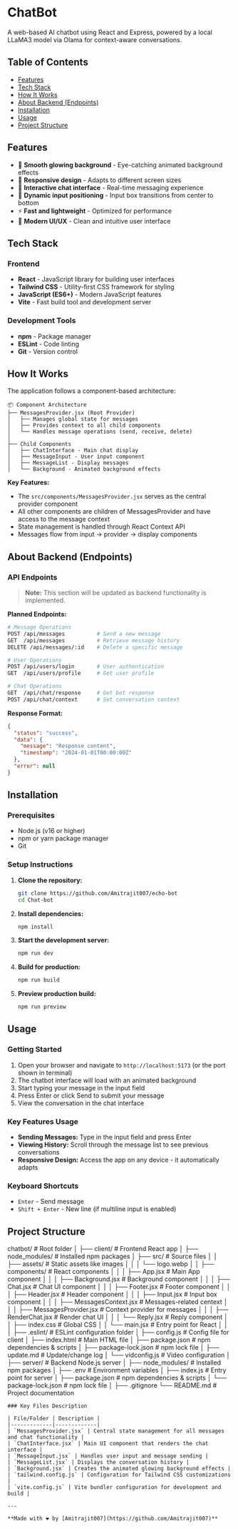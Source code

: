 # ChatBot

A web-based AI chatbot using React and Express, powered by a local LLaMA3 model via Olama for context-aware conversations.

## Table of Contents

- [Features](#features)
- [Tech Stack](#tech-stack)
- [How It Works](#how-it-works)
- [About Backend (Endpoints)](#about-backend-endpoints)
- [Installation](#installation)
- [Usage](#usage)
- [Project Structure](#project-structure)

## Features

- 🌟 **Smooth glowing background** - Eye-catching animated background effects
- 📱 **Responsive design** - Adapts to different screen sizes
- 💬 **Interactive chat interface** - Real-time messaging experience
- 🎯 **Dynamic input positioning** - Input box transitions from center to bottom
- ⚡ **Fast and lightweight** - Optimized for performance
- 🎨 **Modern UI/UX** - Clean and intuitive user interface

## Tech Stack

### Frontend
- **React** - JavaScript library for building user interfaces
- **Tailwind CSS** - Utility-first CSS framework for styling
- **JavaScript (ES6+)** - Modern JavaScript features
- **Vite** - Fast build tool and development server

### Development Tools
- **npm** - Package manager
- **ESLint** - Code linting
- **Git** - Version control

## How It Works

The application follows a component-based architecture:

```text
📦 Component Architecture
├── MessagesProvider.jsx (Root Provider)
│   ├── Manages global state for messages
│   ├── Provides context to all child components
│   └── Handles message operations (send, receive, delete)
│
├── Child Components
│   ├── ChatInterface - Main chat display
│   ├── MessageInput - User input component
│   ├── MessageList - Display messages
│   └── Background - Animated background effects
```

**Key Features:**
- The `src/components/MessagesProvider.jsx` serves as the central provider component
- All other components are children of MessagesProvider and have access to the message context
- State management is handled through React Context API
- Messages flow from input → provider → display components

## About Backend (Endpoints)

### API Endpoints

> **Note:** This section will be updated as backend functionality is implemented.

**Planned Endpoints:**

```bash
# Message Operations
POST /api/messages          # Send a new message
GET  /api/messages          # Retrieve message history
DELETE /api/messages/:id    # Delete a specific message

# User Operations
POST /api/users/login       # User authentication
GET  /api/users/profile     # Get user profile

# Chat Operations
GET  /api/chat/response     # Get bot response
POST /api/chat/context      # Set conversation context
```

**Response Format:**
```json
{
  "status": "success",
  "data": {
    "message": "Response content",
    "timestamp": "2024-01-01T00:00:00Z"
  },
  "error": null
}
```

## Installation

### Prerequisites
- Node.js (v16 or higher)
- npm or yarn package manager
- Git

### Setup Instructions

1. **Clone the repository:**
   ```bash
   git clone https://github.com/Amitrajit007/echo-bot
   cd Chat-bot
   ```

2. **Install dependencies:**
   ```bash
   npm install
   ```

3. **Start the development server:**
   ```bash
   npm run dev
   ```

4. **Build for production:**
   ```bash
   npm run build
   ```

5. **Preview production build:**
   ```bash
   npm run preview
   ```

## Usage

### Getting Started
1. Open your browser and navigate to `http://localhost:5173` (or the port shown in terminal)
2. The chatbot interface will load with an animated background
3. Start typing your message in the input field
4. Press Enter or click Send to submit your message
5. View the conversation in the chat interface

### Key Features Usage
- **Sending Messages:** Type in the input field and press Enter
- **Viewing History:** Scroll through the message list to see previous conversations
- **Responsive Design:** Access the app on any device - it automatically adapts

### Keyboard Shortcuts
- `Enter` - Send message
- `Shift + Enter` - New line (if multiline input is enabled)

## Project Structure

chatbot/                                          # Root folder
│
├── client/                                       # Frontend React app
│     ├── node_modules/                           # Installed npm packages
│     ├── src/                                    # Source files
│     │     ├── assets/                           # Static assets like images
│     │     │ └── logo.webp
│     │     ├── components/                       # React components
│     │     │      ├── App.jsx                    # Main App component
│     │     │      ├── Background.jsx             # Background component
│     │     │      ├── Chat.jsx                   # Chat UI component
│     │     │      ├── Footer.jsx                 # Footer component
│     │     │      ├── Header.jsx                 # Header component
│     │     │      ├── Input.jsx                  # Input box component
│     │     │      ├── MessagesContext.jsx        # Messages-related centext
│     │     │      ├── MessagesProvider.jsx       # Context provider for messages
│     │     │      ├── RenderChat.jsx             # Render chat UI
│     │     │      └── Reply.jsx                  # Reply component
│     │     ├── index.css                         # Global CSS
│     │     └── main.jsx                          # Entry point for React
│     │
│     ├── .eslint/                                # ESLint configuration folder
│     ├── config.js                               # Config file for client
│     ├── index.html                              # Main HTML file
│     ├── package.json                            # npm dependencies & scripts
│     ├── package-lock.json                       # npm lock file
│     ├── update.md                               # Update/change log
│     └── vidconfig.js                            # Video configuration
│
├── server/                                       # Backend Node.js server
│     ├── node_modules/                           # Installed npm packages
│     ├── .env                                    # Environment variables
│     ├── index.js                                # Entry point for server
│     ├── package.json                            # npm dependencies & scripts
│     └── package-lock.json                       # npm lock file
│
├── .gitignore
└── README.md                                     # Project documentation
```
### Key Files Description

| File/Folder | Description |
|-------------|-------------|
| `MessagesProvider.jsx` | Central state management for all messages and chat functionality |
| `ChatInterface.jsx` | Main UI component that renders the chat interface |
| `MessageInput.jsx` | Handles user input and message sending |
| `MessageList.jsx` | Displays the conversation history |
| `Background.jsx` | Creates the animated glowing background effects |
| `tailwind.config.js` | Configuration for Tailwind CSS customizations |
| `vite.config.js` | Vite bundler configuration for development and build |

---

**Made with ❤️ by [Amitrajit007](https://github.com/Amitrajit007)**
